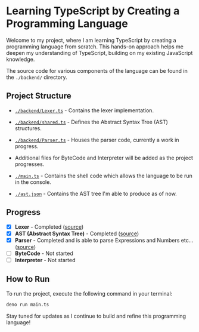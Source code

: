 # Learning TypeScript by Creating a Programming Language

Welcome to my project, where I am learning TypeScript by creating a programming language from scratch. This hands-on approach helps me deepen my understanding of TypeScript, building on my existing JavaScript knowledge.

The source code for various components of the language can be found in the `./backend/` directory.

## Project Structure

- [`./backend/Lexer.ts`](./backend/Lexer.ts) - Contains the lexer implementation.
- [`./backend/shared.ts`](./backend/shared.ts) - Defines the Abstract Syntax Tree (AST) structures.
- [`./backend/Parser.ts`](./backend/Parser.ts) - Houses the parser code, currently a work in progress.
- Additional files for ByteCode and Interpreter will be added as the project progresses.

- [`./main.ts`](./main.ts) - Contains the shell code which allows the language to be run in the console.
- [`./ast.json`](./ast.json) - Contains the AST tree I'm able to produce as of now.

## Progress

- [x] **Lexer** - Completed ([source](./backend/Lexer.ts))
- [x] **AST (Abstract Syntax Tree)** - Completed ([source](./backend/shared.ts))
- [x] **Parser** - Completed and is able to parse Expressions and Numbers etc... ([source](./backend/Parser.ts))
- [ ] **ByteCode** - Not started
- [ ] **Interpreter** - Not started

## How to Run

To run the project, execute the following command in your terminal:

```bash
deno run main.ts
```

Stay tuned for updates as I continue to build and refine this programming language!
